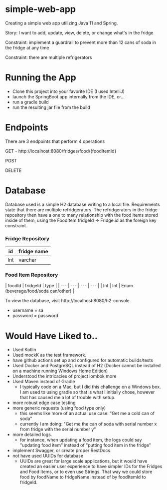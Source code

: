 # simple-web-app
 Creating a simple web app utilizing Java 11 and Spring.

 Story: I want to add, update, view, delete, or change what's in the fridge
 
 Constraint: implement a guardrail to prevent more than 12 cans of soda in the fridge at any time
 
 Constraint: there are multiple refrigerators
 
# Running the App
* Clone this project into your favorite IDE (I used IntelliJ)
* launch the SpringBoot app internally from the IDE, or...
* run a gradle build
* run the resulting jar file from the build

# Endpoints
There are 3 endpoints that perform 4 operations

GET - http://localhost:8080/fridges/food/{foodItemId}

POST

DELETE

# Database
Database used is a simple H2 database writing to a local file.
Requirements state that there are multiple refridgerators.
The refridgerators in the fridge repository then have a one to many relationship with the food items stored inside of them, using the FoodItem.fridgeId -> Fridge.id as the foreign key constraint.

### Fridge Repository

| id | fridge name |
| --- | --- | 
| Int | varchar |

### Food Item Repository

| foodId | fridgeId | type |
| --- | --- | --- | --- |
| Int | Int | Enum (beverage/food/soda can/other) |

To view the database, visit http://localhost:8080/h2-console
* username = sa
* password = password

# Would Have Liked to..
* Used Kotlin
* Used mockK as the test framework.
* have github actions set up and configured for automatic builds/tests
* Used Docker and PostgreSQL instead of H2 (Docker cannot be installed on a machine running Windows Home Edition)
* Understood the intricacies of project lombok more
* Used Maven instead of Gradle
    * I typically code on a Mac, but I did this challenge on a Windows box. I am used to using gradle so that is what I initially chose, however that has caused me a lot of trouble with setup.
* more robust edge case testing
* more generic requests (using food type only)
    * this seems like more of an actual use case: "Get me a cold can of soda"
    * currently I am doing: "Get me the can of soda with serial number x from fridge with the serial number y"
* more detailed logs. 
    * for instance, when updating a food item, the logs could say "updating food item" instead of "putting food item in the fridge"
* implement Swagger, or create proper RestDocs.
* not have used UUIDs for database
    * UUIDs are great for large scale applications, but it would have created an easier user experience to have simpler IDs for the Fridges and Food Items, or to even use Strings.  That way we could store food by foodName to fridgeName instead of by foodItemId to fridgeId.